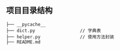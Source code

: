 ## 项目目录结构

```
├── __pycache__
├── dict.py                 // 字典表
├── helper.py               // 使用方法封装
├── README.md
```

